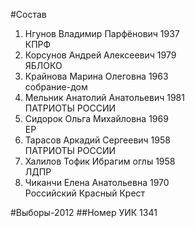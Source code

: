 #Состав
1. Нгунов Владимир Парфёнович 1937   
    КПРФ
2. Корсунов Андрей Алексеевич 1979   
    ЯБЛОКО
3. Крайнова Марина Олеговна 1963   
    собрание-дом
4. Мельник Анатолий Анатольевич 1981   
    ПАТРИОТЫ РОССИИ
5. Сидорок Ольга Михайловна 1969   
    ЕР
6. Тарасов Аркадий Сергеевич 1958   
    ПАТРИОТЫ РОССИИ
7. Халилов Тофик Ибрагим оглы 1958   
    ЛДПР
8. Чиканчи Елена Анатольевна 1970   
    Российский Красный Крест

#Выборы-2012
##Номер УИК
1341